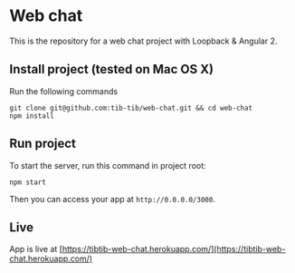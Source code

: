 # Web chat

This is the repository for a web chat project with Loopback & Angular 2.

## Install project (tested on Mac OS X)

Run the following commands
```
git clone git@github.com:tib-tib/web-chat.git && cd web-chat
npm install
```

## Run project

To start the server, run this command in project root:

```
npm start
```

Then you can access your app at `http://0.0.0.0/3000`.


## Live

App is live at [https://tibtib-web-chat.herokuapp.com/](https://tibtib-web-chat.herokuapp.com/)
